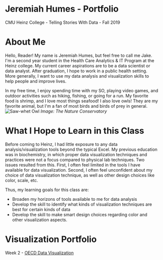 # Jeremiah Humes - Portfolio
CMU Heinz College - Telling Stories With Data - Fall 2019

# About Me
Hello, Reader! My name is Jeremiah Humes, but feel free to call me Jake. I'm a second year student in the Health Care Analytics & IT Program at the Heinz college. My current career aspirations are to be a data scientist or data analyst. After graduation, I hope to work in a public health setting. More generally, I want to use my data analysis and visualization skills to help people and improve lives.

In my free time, I enjoy spending time with my SO, playing video games, and outdoor activities such as hiking, fishing, or going for a run. My favorite food is shrimp, and I love most things seafood! I also love owls! They are my favorite animal, but I'm a fan of most birds and birds of prey in general.
![Saw-whet Owl](https://natureconservancy-h.assetsadobe.com/is/image/content/dam/tnc/nature/en/photos/tnc_70938803_4000x2200.jpg?crop=0,0,4000,2200&wid=4000&hei=2200&scl=1.0)
*Image: The Nature Conservatory*

# What I Hope to Learn in this Class
Before coming to Heinz, I had little exposure to any data analysis/visualization tools beyond the typical Excel. My previous education was in biochemistry, in which proper data visualization techniques and practices were not a focus compared to physical lab techniques. Two issues resulted from this. First, I often feel limited in the tools I have available for data visualization. Second, I often feel unconfident about my choice of data visualization technique, as well as other design choices like color, scale, etc.

Thus, my learning goals for this class are:
- Broaden my horizons of tools available to me for data analysis
- Develop the skill to identify what kinds of visualization techniques are best for certain kinds of data
- Develop the skill to make smart design choices regarding color and other visualization aspects.

# Visualization Portfolio
Week 2 - [OECD Data Visualization](https://jhumes.github.io/Humes-Portfolio/wk2_OECD_data.md)

